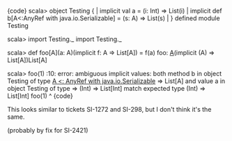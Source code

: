 {code}
scala> object Testing {
     |   implicit val a = (i: Int) => List(i)
     |   implicit def b[A<:AnyRef with java.io.Serializable] = (s: A) => List(s)
     | }
defined module Testing

scala> import Testing._
import Testing._

scala> def foo[A](a: A)(implicit f: A => List[A]) = f(a)
foo: [A](A)(implicit (A) => List[A])List[A]

scala> foo(1)
<console>:10: error: ambiguous implicit values:
 both method b in object Testing of type [A <: AnyRef with java.io.Serializable](A) => List[A]
 and value a in object Testing of type => (Int) => List[Int]
 match expected type (Int) => List[Int]
       foo(1)
       ^
{code}

This looks similar to tickets SI-1272 and SI-298, but I don't think it's the same.

(probably by fix for SI-2421)
